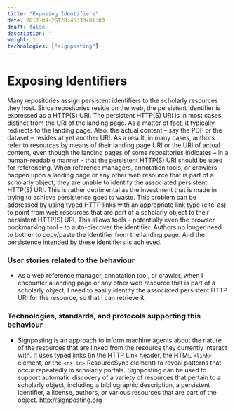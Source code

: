 ```yaml
---
title: "Exposing Identifiers"
date: 2017-09-26T20:45:33+01:00
draft: false
description: ''
weight: 1
technologies: ["signposting"]
---
```


# Exposing Identifiers
Many repositories assign persistent identifiers to the scholarly resources they host. Since repositories reside on the web, the persistent identifier is expressed as a HTTP(S) URI. The persistent HTTP(S) URI is in most cases distinct from the URI of the landing page. As a matter of fact, it typically redirects to the landing page. Also, the actual content – say the PDF or the dataset – resides at yet another URI. As a result, in many cases, authors refer to resources by means of their landing page URI or the URI of actual content, even though the landing pages of some repositories indicates – in a human-readable manner – that the persistent HTTP(S) URI should be used for referencing. When reference managers, annotation tools, or crawlers happen upon a landing page or any other web resource that is part of a scholarly object, they are unable to identify the associated persistent HTTP(S) URI. This is rather detrimental as the investment that is made in trying to achieve persistence goes to waste. This problem can be addressed by using typed HTTP links with an appropriate link type (cite-as) to point from web resources that are part of a scholarly object to their persistent HTTP(S) URI. This allows tools – potentially even the browser bookmarking tool – to auto-discover the identifier. Authors no longer need to bother to copy/paste the identifier from the landing page. And the persistence intended by these identifiers is achieved.

### User stories related to the behaviour
* As a web reference manager, annotation tool, or crawler, when I encounter a landing page or any other web resource that is part of a scholarly object, I need to easily identify the associated persistent HTTP URI for the resource, so that I can retrieve it. 


### Technologies, standards, and protocols supporting this behaviour
* Signposting is an approach to inform machine agents about the nature of the resources that are linked from the resource they currently interact with. It uses typed links (in the HTTP Link header, the HTML `<link>` element, or the `<rs:ln>` ResourceSync element)  to reveal patterns that occur repeatedly in scholarly portals. Signposting can be used to support automatic discovery of a variety of resources that pertain to a scholarly object, including a bibliographic description, a persistent identifier, a license, authors, or various resources that are part of the object. http://signposting.org


